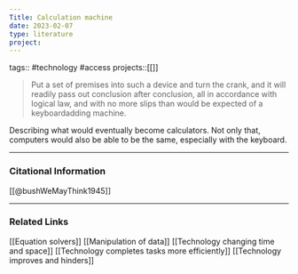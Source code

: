 ```yaml
---
Title: Calculation machine
date: 2023-02-07
type: literature
project:
---
```

tags:: #technology #access
projects::[[]]

> Put a set of premises into such a device and turn the crank, and it will readily pass out conclusion after conclusion, all in accordance with logical law, and with no more slips than would be expected of a keyboardadding machine.

Describing what would eventually become calculators. Not only that, computers would also be able to be the same, especially with the keyboard.

---
### Citational Information

[[@bushWeMayThink1945]]

---

### Related Links

[[Equation solvers]]
[[Manipulation of data]]
[[Technology changing time and space]]
[[Technology completes tasks more efficiently]]
[[Technology improves and hinders]]